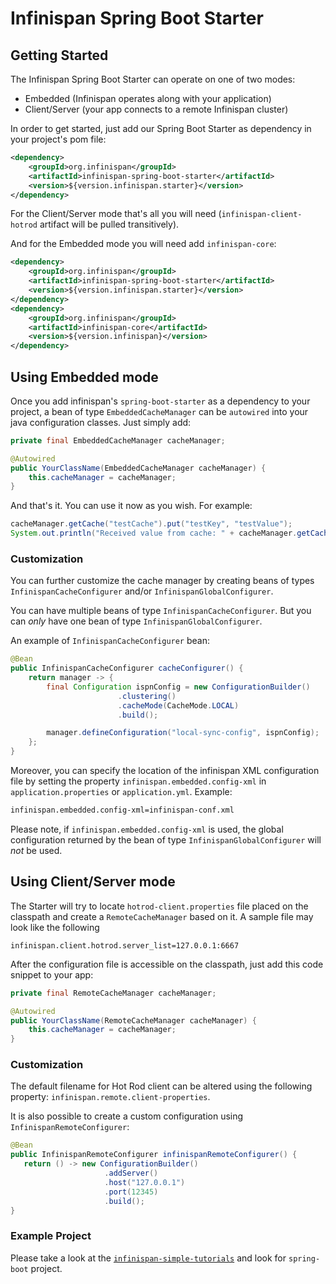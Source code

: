 # Infinispan Spring Boot Starter

## Getting Started

The Infinispan Spring Boot Starter can operate on one of two modes:

* Embedded (Infinispan operates along with your application)
* Client/Server (your app connects to a remote Infinispan cluster)

In order to get started, just add our Spring Boot Starter as dependency in your project's pom file:
```xml
<dependency>
    <groupId>org.infinispan</groupId>
    <artifactId>infinispan-spring-boot-starter</artifactId>
    <version>${version.infinispan.starter}</version>
</dependency>
```

For the Client/Server mode that's all you will need (`infinispan-client-hotrod` artifact will be pulled transitively).

And for the Embedded mode you will need add `infinispan-core`:
```xml
<dependency>
    <groupId>org.infinispan</groupId>
    <artifactId>infinispan-spring-boot-starter</artifactId>
    <version>${version.infinispan.starter}</version>
</dependency>
<dependency>
    <groupId>org.infinispan</groupId>
    <artifactId>infinispan-core</artifactId>
    <version>${version.infinispan}</version>
</dependency>
```

## Using Embedded mode

Once you add infinispan's `spring-boot-starter` as a dependency to your project, a bean of type `EmbeddedCacheManager` can
be `autowired` into your java configuration classes. Just simply add:
 
```java
private final EmbeddedCacheManager cacheManager;

@Autowired
public YourClassName(EmbeddedCacheManager cacheManager) {
    this.cacheManager = cacheManager;
} 
```

And that's it. You can use it now as you wish. For example:
```java
cacheManager.getCache("testCache").put("testKey", "testValue");
System.out.println("Received value from cache: " + cacheManager.getCache("testCache").get("testKey"));
```

### Customization

You can further customize the cache manager by creating beans of types `InfinispanCacheConfigurer` and/or `InfinispanGlobalConfigurer`.

You can have multiple beans of type `InfinispanCacheConfigurer`. But you can *only* have one bean of type `InfinispanGlobalConfigurer`. 

An example of `InfinispanCacheConfigurer` bean:

```java
@Bean
public InfinispanCacheConfigurer cacheConfigurer() {
	return manager -> {
		final Configuration ispnConfig = new ConfigurationBuilder()
                        .clustering()
                        .cacheMode(CacheMode.LOCAL)
                        .build();

		manager.defineConfiguration("local-sync-config", ispnConfig);
	};
}
```

Moreover, you can specify the location of the infinispan XML configuration file by setting the property `infinispan.embedded.config-xml` in `application.properties` or `application.yml`. Example:
```xml
infinispan.embedded.config-xml=infinispan-conf.xml
```

Please note, if `infinispan.embedded.config-xml` is used, the global configuration returned by the bean of type `InfinispanGlobalConfigurer` will *not* be used.

## Using Client/Server mode

The Starter will try to locate `hotrod-client.properties` file placed on the classpath and create a `RemoteCacheManager` based on it.
 A sample file may look like the following
 
```text
infinispan.client.hotrod.server_list=127.0.0.1:6667
```

After the configuration file is accessible on the classpath, just add this code snippet to your app:
```java
private final RemoteCacheManager cacheManager;

@Autowired
public YourClassName(RemoteCacheManager cacheManager) {
    this.cacheManager = cacheManager;
} 
```

### Customization

The default filename for Hot Rod client can be altered using the following property: `infinispan.remote.client-properties`.

It is also possible to create a custom configuration using `InfinispanRemoteConfigurer`:
```java
@Bean
public InfinispanRemoteConfigurer infinispanRemoteConfigurer() {
   return () -> new ConfigurationBuilder()
                     .addServer()
                     .host("127.0.0.1")
                     .port(12345)
                     .build();
}
```

### Example Project
Please take a look at the [`infinispan-simple-tutorials`](https://github.com/blocha/infinispan-simple-tutorials) and look for `spring-boot` project.
